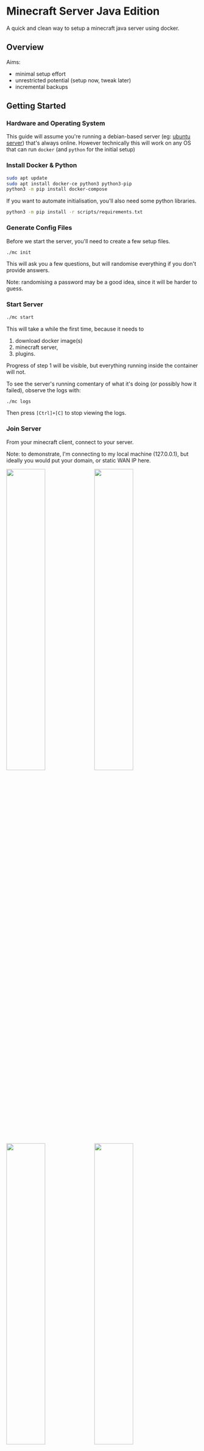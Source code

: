 # Minecraft Server Java Edition

A quick and clean way to setup a minecraft java server using docker.

## Overview

Aims:

- minimal setup effort
- unrestricted potential (setup now, tweak later)
- incremental backups

## Getting Started

### Hardware and Operating System

This guide will assume you're running a debian-based server (eg: [ubuntu server](https://ubuntu.com/download/server)) that's always online.
However technically this will work on any OS that can run `docker` (and `python` for the initial setup)

### Install Docker & Python

```bash
sudo apt update
sudo apt install docker-ce python3 python3-pip
python3 -m pip install docker-compose
```

If you want to automate initialisation, you'll also need
some python libraries.

```bash
python3 -m pip install -r scripts/requirements.txt
```

### Generate Config Files

Before we start the server, you'll need to create a few setup files.

```bash
./mc init
```

This will ask you a few questions, but will randomise everything if you don't provide answers.

Note: randomising a password may be a good idea, since it will be harder to guess.

### Start Server

```bash
./mc start
```

This will take a while the first time, because it needs to

1. download docker image(s)
1. minecraft server,
1. plugins.

Progress of step 1 will be visible, but everything running inside the container will not.

To see the server's running comentary of what it's doing (or possibly how it failed), observe the logs with:

```bash
./mc logs
```

Then press `[Ctrl]+[C]` to stop viewing the logs.

### Join Server

From your minecraft client, connect to your server.

Note: to demonstrate, I'm connecting to my local machine (127.0.0.1),
but ideally you would put your domain, or static WAN IP here.

<img src="doc/img/client-join-01-multiplayer.png" width=45% /> <img src="doc/img/client-join-02-add-server.png" width=45% />

<img src="doc/img/client-join-03-server-address.png" width=45% /> <img src="doc/img/client-join-04-server-list.png" width=45% />

<img src="doc/img/client-join-05-joined-the-game.png" width=45% /> <img src="doc/img/client-join-06-permission.png" width=45% />


If you're watching the server logs, you should see your joining the game acknowledged with:

```
ds-java_1         | [06:57:59 INFO]: UUID of player FraggyMuffin is 067b17c6-661a-4451-bde3-9722c8afbc3a
ds-java_1         | [06:57:59 INFO]: FraggyMuffin joined the game
ds-java_1         | [06:57:59 INFO]: FraggyMuffin[/172.25.0.1:54406] logged in with entity id 191 at ([world]-319.6642708784545, 80.0, 318.05661385317035)
ds-java_1         | [07:14:18 INFO]: FraggyMuffin issued server command: /co i
```

Note: the server is completely open by default, allowing anyone can join. We'll fix this in the next step.

### Make Yourself an `op`

Only an `op` can grant permissions, and there is no `op`... to get around this you can run a command on the server directly using RCON.

Using RCON we'll do the following

- Add you as an `op`
- Enable `whitelist`
- Add you to the `whitelist` (technically not necessary, because you're an `op`, but it feels like the right thing to do)

```bash
./mc rcon
Using config file: /root/.rcon-cli.env
> op FraggyMuffin
Made FraggyMuffin a server operator
> whitelist on
Whitelist is now turned on
> whitelist add FraggyMuffin
Added FraggyMuffin to the whitelist
> 
```

Press `[Ctrl]+[D]` to exit the RCON-CLI. This is likely the only time you'll need to access RCON in this way. All future commands can be done inside minecraft itself.

## Dynmap

The [dynmap](https://github.com/webbukkit/dynmap) plugin provides a live view of the world, and players in it.

You can then view it on port `8123`: http://localhost:8123

<img src="doc/img/dynmap-01-world-flat.png" width=45% />

## Backup

Backing up couldn't be simpler than:

```bash
./mc backup
```

The first time it's run, it will create a duplicate of the `./data` folder.

Each subsequent time it's run, it will only copy new, and changed files. Any files that have not chnaged since last backed up will be [hard linked](https://en.wikipedia.org/wiki/Hard_link) to the previous backup.

### Restoring a backup

If your world is somehow unrecoverable, and you would like to revert it to a previous day, simply:

- Stop the server (`./mc stop`)
- backup once more (`./mc backup`) [optional]
- delete the `./data` directory (don't be afraid)
- copy the `./backups/<folder>` to `./data`

to summarise: example restoring backup: `20230609_180237`:

```bash
$ ./mc stop
Stopping minecraft-ds-java_overviewer_1 ... done
Stopping minecraft-ds-java_ds-java_1    ... done
$ ./mc backup
...
$ rm -rf ./data
$ cp -r backups/20230609_180237 data
$ ./mc start
Starting minecraft-ds-java_overviewer_1 ... done
Starting minecraft-ds-java_ds-java_1    ... done
```

### External backup

The above backup is stored alongside the server by default. Therefore this won't protect against theft, fire, hdd-wide corruption, and more.

The best backup you can make is on a separate device, preferably in a different building.

The easiest way to do this would be to mount an external drive (capable of hard-linking), then symlink it to the `./backups` folder.

```bash
$ mv ./backups ./backups-sidelined
$ ln -s /media/<mountpoint> ./backups
$ ./mc backup
```

Then consider deleting `./backups-sidelined` in +1 month.

Note that copying `data-sidelined` to `/media/<mountpoint>` will likey take up a lot of space, as hard-linking is unlikely to directly translate to the remote filesystem.

If this dosn't suit your purposes, please ignore the `./mc backup` feature of this project, and seek your own backup solution (there's hundreds out there)

## Cron Jobs

Aim:

- Backup daily (clear out after 30 days)

When running `./mc init` in the previous section, a `tasks.cron` file will have been crated.

Now copy this to `/etc/cron.d/` to tell cron what to do and when.

```bash
sudo cp tasks.cron /etc/cron.d/minecraft.cron
sudo systemctl restart cron.service
```

## `mc` Script

The [`mc`](./mc) script (short for "Minecraft") is nothing special, it's mostly a collection of `docker-compose` calls to start, stop, and perform other operations.


```
$ ./mc --help
Usage: ./mc [--help] ACTION [parameters]

Host Setup:
    $ ./mc init             Initialise config files

Containers:
  Service Control:
    $ ./mc build [service]  Builds docker containers (optional)
    $ ./mc start [service]  Start services
    $ ./mc stop [service]   Stop services
    $ ./mc down             Stops and removes running containers

  Status & Logs:
    $ ./mc show             Shows running containers
    $ ./mc logs [service]   Display and follow logs

Tooling:
  RCON Commandline Interface:
    $ ./mc rcon             RCON interface to server (must be running)

  Cron tasks
    $ ./mc backup           Create incremental backup of server
```
